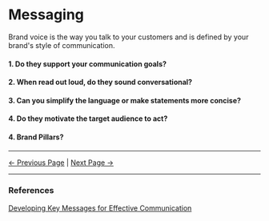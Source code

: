 # Messaging

Brand voice is the way you talk to your customers and is defined by your brand's style of communication.

#### 1. Do they support your communication goals?

#### 2. When read out loud, do they sound conversational?

#### 3. Can you simplify the language or make statements more concise?

#### 4. Do they motivate the target audience to act?

#### 4. Brand Pillars?

<hr/>

[<- Previous Page](./voice.md)
|
[Next Page ->](./metrix.md)

<hr/>

### References

[Developing Key Messages for Effective Communication](https://msktc.org/sites/default/files/Key_Message_Development_508.pdf)

